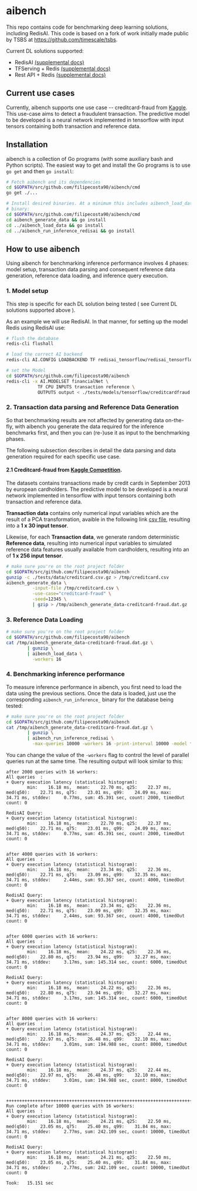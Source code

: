 # aibench
This repo contains code for benchmarking deep learning solutions,
including RedisAI.
This code is based on a fork of work initially made public by TSBS
at https://github.com/timescale/tsbs.

Current DL solutions supported:

+ RedisAI [(supplemental docs)](docs/redisai.md)
+ TFServing + Redis [(supplemental docs)](docs/tfserving_and_redis.md)
+ Rest API + Redis [(supplemental docs)](docs/restapi_and_redis.md)

## Current use cases


Currently, aibench supports one use case -- creditcard-fraud from [Kaggle](https://www.kaggle.com/dalpozz/creditcardfraud). This use-case aims to detect a fraudulent transaction. The predictive model to be developed is a neural network implemented in tensorflow with input tensors containing both transaction and reference data.


## Installation

aibench is a collection of Go programs (with some auxiliary bash and Python
scripts). The easiest way to get and install the Go programs is to use
`go get` and then `go install`:
```bash
# Fetch aibench and its dependencies
cd $GOPATH/src/github.com/filipecosta90/aibench/cmd
go get ./...

# Install desired binaries. At a minimum this includes aibench_load_data, and one aibench_run_inference_*
# binary:
cd $GOPATH/src/github.com/filipecosta90/aibench/cmd
cd aibench_generate_data && go install
cd ../aibench_load_data && go install
cd ../aibench_run_inference_redisai && go install
```

## How to use aibench

Using aibench for benchmarking inference performance involves 4 phases: model setup, transaction data parsing and consequent reference data generation, reference data loading, and inference query execution.

### 1. Model setup 
This step is specific for each DL solution being tested ( see Current DL solutions supported above ). 

As an example we will use RedisAI. In that manner, for setting up the model Redis using RedisAI use:
```bash
# flush the database
redis-cli flushall 

# load the correct AI backend
redis-cli AI.CONFIG LOADBACKEND TF redisai_tensorflow/redisai_tensorflow.so

# set the Model
cd $GOPATH/src/github.com/filipecosta90/aibench
redis-cli -x AI.MODELSET financialNet \
            TF CPU INPUTS transaction reference \
            OUTPUTS output < ./tests/models/tensorflow/creditcardfraud.pb
```

### 2. Transaction data parsing and Reference Data Generation

So that benchmarking results are not affected by generating data on-the-fly, with aibench you generate the data required for the inference benchmarks first, and then you can (re-)use it as input to the benchmarking phases. 

The following subsection describes in detail the data parsing and data generation required for each specific use case.


#### 2.1 Creditcard-fraud from [Kaggle Competition](https://www.kaggle.com/dalpozz/creditcardfraud). 

The datasets contains transactions made by credit cards in September 2013 by european cardholders. 
The predictive model to be developed is a neural network implemented in tensorflow with input tensors containing both transaction and reference data. 

**Transaction data** contains only numerical input variables which are the result of a PCA transformation, avaible in the following link [csv file](https://www.kaggle.com/mlg-ulb/creditcardfraud#creditcard.csv), resulting into a **1 x 30 input tensor**. 

Likewise, for each **Transaction data**, we generate random deterministic **Reference data**, resulting into numerical input variables to simulated reference data features usually available from cardholders, resulting into an of **1 x 256 input tensor**.

```bash
# make sure you're on the root project folder
cd $GOPATH/src/github.com/filipecosta90/aibench
gunzip -c ./tests/data/creditcard.csv.gz > /tmp/creditcard.csv
aibench_generate_data \
          -input-file /tmp/creditcard.csv \
          -use-case="creditcard-fraud" \
          -seed=12345 \
          | gzip > /tmp/aibench_generate_data-creditcard-fraud.dat.gz
```

### 3. Reference Data Loading

```bash
# make sure you're on the root project folder
cd $GOPATH/src/github.com/filipecosta90/aibench 
cat /tmp/aibench_generate_data-creditcard-fraud.dat.gz \
        | gunzip \
        | aibench_load_data \
          -workers 16 
```

### 4. Benchmarking inference performance

To measure inference performance in aibench, you first need to load
the data using the previous sections. Once the data is loaded,
just use the corresponding `aibench_run_inference_` binary for the database
being tested:

```bash
# make sure you're on the root project folder
cd $GOPATH/src/github.com/filipecosta90/aibench
cat /tmp/aibench_generate_data-creditcard-fraud.dat.gz \
        | gunzip \
        | aibench_run_inference_redisai \
          -max-queries 10000 -workers 16 -print-interval 10000 -model financialNet
```

You can change the value of the `-workers` flag to
control the level of parallel queries run at the same time. The
resulting output will look similar to this:

```text
after 2000 queries with 16 workers:
All queries  :
+ Query execution latency (statistical histogram):
        min:    16.18 ms,  mean:    22.70 ms, q25:    22.37 ms, med(q50):    22.71 ms, q75:    23.01 ms, q99:    24.09 ms, max:    34.71 ms, stddev:     0.77ms, sum: 45.391 sec, count: 2000, timedOut count: 0

RedisAI Query:
+ Query execution latency (statistical histogram):
        min:    16.18 ms,  mean:    22.70 ms, q25:    22.37 ms, med(q50):    22.71 ms, q75:    23.01 ms, q99:    24.09 ms, max:    34.71 ms, stddev:     0.77ms, sum: 45.391 sec, count: 2000, timedOut count: 0


after 4000 queries with 16 workers:
All queries  :
+ Query execution latency (statistical histogram):
        min:    16.18 ms,  mean:    23.34 ms, q25:    22.36 ms, med(q50):    22.71 ms, q75:    23.09 ms, q99:    32.35 ms, max:    34.71 ms, stddev:     2.44ms, sum: 93.367 sec, count: 4000, timedOut count: 0

RedisAI Query:
+ Query execution latency (statistical histogram):
        min:    16.18 ms,  mean:    23.34 ms, q25:    22.36 ms, med(q50):    22.71 ms, q75:    23.09 ms, q99:    32.35 ms, max:    34.71 ms, stddev:     2.44ms, sum: 93.367 sec, count: 4000, timedOut count: 0


after 6000 queries with 16 workers:
All queries  :
+ Query execution latency (statistical histogram):
        min:    16.18 ms,  mean:    24.22 ms, q25:    22.36 ms, med(q50):    22.80 ms, q75:    23.94 ms, q99:    32.27 ms, max:    34.71 ms, stddev:     3.17ms, sum: 145.314 sec, count: 6000, timedOut count: 0

RedisAI Query:
+ Query execution latency (statistical histogram):
        min:    16.18 ms,  mean:    24.22 ms, q25:    22.36 ms, med(q50):    22.80 ms, q75:    23.94 ms, q99:    32.27 ms, max:    34.71 ms, stddev:     3.17ms, sum: 145.314 sec, count: 6000, timedOut count: 0


after 8000 queries with 16 workers:
All queries  :
+ Query execution latency (statistical histogram):
        min:    16.18 ms,  mean:    24.37 ms, q25:    22.44 ms, med(q50):    22.97 ms, q75:    26.48 ms, q99:    32.10 ms, max:    34.71 ms, stddev:     3.01ms, sum: 194.988 sec, count: 8000, timedOut count: 0

RedisAI Query:
+ Query execution latency (statistical histogram):
        min:    16.18 ms,  mean:    24.37 ms, q25:    22.44 ms, med(q50):    22.97 ms, q75:    26.48 ms, q99:    32.10 ms, max:    34.71 ms, stddev:     3.01ms, sum: 194.988 sec, count: 8000, timedOut count: 0


++++++++++++++++++++++++++++++++++++++++++++++++++++++++++++++++++++++++++++++++++++++++++++++++++++++++++++++++++++++++++++++++++++++++++++++++++++++++++++++++
Run complete after 10000 queries with 16 workers:
All queries  :
+ Query execution latency (statistical histogram):
        min:    16.18 ms,  mean:    24.21 ms, q25:    22.50 ms, med(q50):    23.05 ms, q75:    25.40 ms, q99:    31.84 ms, max:    34.71 ms, stddev:     2.77ms, sum: 242.109 sec, count: 10000, timedOut count: 0

RedisAI Query:
+ Query execution latency (statistical histogram):
        min:    16.18 ms,  mean:    24.21 ms, q25:    22.50 ms, med(q50):    23.05 ms, q75:    25.40 ms, q99:    31.84 ms, max:    34.71 ms, stddev:     2.77ms, sum: 242.109 sec, count: 10000, timedOut count: 0

Took:   15.151 sec
```